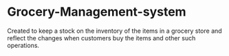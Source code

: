 # Grocery-Management-system
Created to keep a stock on the inventory of the items in a grocery store and reflect the changes when customers buy the items and other such operations.

